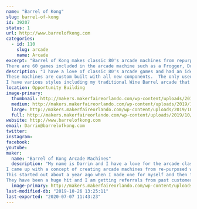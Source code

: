 ```yaml
---
name: "Barrel of Kong"
slug: barrel-of-kong
id: 39207
status: 1
url: http://www.barrelofkong.com
categories:
  - id: 110
    slug: arcade
    name: Arcade
excerpt: "Barrel of Kong makes classic 80's arcade machines from repurposed wine and whiskey barrels.
There are 60 games included in the arcade machine such as a Frogger, Donkey Kong, Pac Man, Ms Pac Man, Galaga and many more."
description: "I have a love of classic 80's arcade games and had an idea about a year ago to create an arcade machine from a repurposed wine barrel.  The idea came from my love for the game Donkey Kong.  Donkey Kong would throw barrels at Mario to stop him from saving the princess.  I made my first one for myself and then friends and family asked me to make more for them.  Next thing I knew I was selling them all of the state of Florida.
These machines are custom built with all new components.  The only used part is the wine or whiskey barrel.  
I have various styles including my traditional Wine Barrel arcade that is 39 inches tall, a Jack Daniels Whiskey Barrel that is 36 inches tall and a Wine Barrel / Bar arcade that has storage inside of the barrel that can be used a bar or for storage."
location: Opportunity Building
image-primary:
  thumbnail: http://makers.makerfaireorlando.com/wp-content/uploads/2019/10/Main-150x150.jpg
  medium: http://makers.makerfaireorlando.com/wp-content/uploads/2019/10/Main-225x300.jpg
  large: http://makers.makerfaireorlando.com/wp-content/uploads/2019/10/Main-768x1024.jpg
  full: http://makers.makerfaireorlando.com/wp-content/uploads/2019/10/Main.jpg
website: http://www.barrelofkong.com
email: Darrin@barrelofkong.com
twitter: 
instagram: 
facebook: 
youtube: 
maker:
  name: "Barrel of Kong Arcade Machines"
  description: "My name is Darrin and I have a love for the arcade classics from the 80's.
I came up with a concept of creating arcade machines from re-purposed wine and whiskey barrels.  The idea came to me because of the game Donkey Kong.  Donkey Kong would throw barrels at Mario to stop him from saving the princess.
This started out about a year ago when I made one for myself and then for my neighbors, friends and family.  Suddenly, Barrel of Kong was created and I have been building this in my free time and on weekends in my garage and selling them to individuals all over the state of Florida.
They have been a huge hit and I am getting referrals from past customers."
  image-primary: http://makers.makerfaireorlando.com/wp-content/uploads/2019/10/BOK.jpg
last-modified-db: "2019-10-26 13:25:11"
last-exported: "2020-07-07 11:43:23"
---
```

